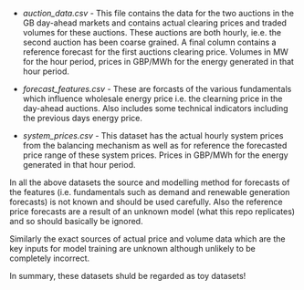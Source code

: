 * *auction_data.csv* - This file contains the data for the two auctions in the GB day-ahead markets and contains actual clearing prices and traded volumes for these auctions. These auctions are both hourly, ie.e. the second auction has been coarse grained. A final column contains a reference forecast for the first auctions clearing price. Volumes in MW for the hour period, prices in GBP/MWh for the energy generated in that hour period.

* *forecast_features.csv* - These are forcasts of the various fundamentals which influence wholesale energy price i.e. the clearning price in the day-ahead auctions. Also includes some technical indicators including the previous days energy price.

* *system_prices.csv* - This dataset has the actual hourly system prices from the balancing mechanism as well as for reference the forecasted price range of these system prices. Prices in GBP/MWh for the energy generated in that hour period.

In all the above datasets the source and modelling method for forecasts of the features (i.e. fundamentals such as demand and renewable generation forecasts) is not known and should be used carefully. Also the reference price forecasts are a result of an unknown model (what this repo replicates) and so should basically be ignored.

Similarly the exact sources of actual price and volume data which are the key inputs for model training are unknown although unlikely to be completely incorrect.

In summary, these datasets shuld be regarded as toy datasets!